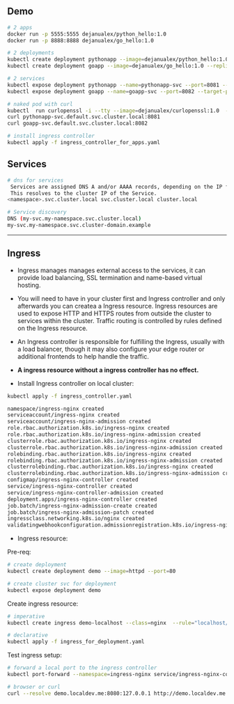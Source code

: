 ## Demo

```bash
# 2 apps
docker run -p 5555:5555 dejanualex/python_hello:1.0
docker run -p 8888:8888 dejanualex/go_hello:1.0

# 2 deployments
kubectl create deployment pythonapp --image=dejanualex/python_hello:1.0 --replicas=2
kubectl create deployment goapp --image=dejanualex/go_hello:1.0 --replicas=2

# 2 services
kubectl expose deployment pythonapp --name=pythonapp-svc --port=8081 --target-port=5555
kubectl expose deployment goapp --name=goapp-svc --port=8082 --target-port=8888

# naked pod with curl 
kubectl  run curlopenssl -i --tty --image=dejanualex/curlopenssl:1.0  -- sh
curl pythonapp-svc.default.svc.cluster.local:8081
curl goapp-svc.default.svc.cluster.local:8082

# install ingress controller
kubectl apply -f ingress_controller_for_apps.yaml
```

## Services

```bash
# dns for services
 Services are assigned DNS A and/or AAAA records, depending on the IP family or families of the Service, with a name of the form my-svc.my-namespace.svc.cluster-domain.example. 
 This resolves to the cluster IP of the Service.
<namespace>.svc.cluster.local svc.cluster.local cluster.local

# Service discovery
DNS (my-svc.my-namespace.svc.cluster.local)
my-svc.my-namespace.svc.cluster-domain.example
```
---

## Ingress

- Ingress manages manages external access to the services, it can provide load balancing, SSL termination and name-based virtual hosting.

- You will need to have in your cluster first and Ingress controller and only afterwards you can createa a Ingress resource. Ingress resources are used to expose HTTP and HTTPS routes from outside the cluster to services within the cluster. 
Traffic routing is controlled by rules defined on the Ingress resource.

- An Ingress controller is responsible for fulfilling the Ingress, usually with a load balancer, though it may also configure your edge router or additional frontends to help handle the traffic.

- **A ingress resource without a ingress controller has no effect.**

- Install Ingress controller on local cluster:
```bash
kubectl apply -f ingress_controller.yaml

namespace/ingress-nginx created
serviceaccount/ingress-nginx created
serviceaccount/ingress-nginx-admission created
role.rbac.authorization.k8s.io/ingress-nginx created
role.rbac.authorization.k8s.io/ingress-nginx-admission created
clusterrole.rbac.authorization.k8s.io/ingress-nginx created
clusterrole.rbac.authorization.k8s.io/ingress-nginx-admission created
rolebinding.rbac.authorization.k8s.io/ingress-nginx created
rolebinding.rbac.authorization.k8s.io/ingress-nginx-admission created
clusterrolebinding.rbac.authorization.k8s.io/ingress-nginx created
clusterrolebinding.rbac.authorization.k8s.io/ingress-nginx-admission created
configmap/ingress-nginx-controller created
service/ingress-nginx-controller created
service/ingress-nginx-controller-admission created
deployment.apps/ingress-nginx-controller created
job.batch/ingress-nginx-admission-create created
job.batch/ingress-nginx-admission-patch created
ingressclass.networking.k8s.io/nginx created
validatingwebhookconfiguration.admissionregistration.k8s.io/ingress-nginx-admission created

```

- Ingress resource:

Pre-req:
```bash
# create deployment
kubectl create deployment demo --image=httpd --port=80

# create cluster svc for deployment
kubectl expose deployment demo
```
Create ingress resource:
```bash
# imperative
kubectl create ingress demo-localhost --class=nginx  --rule="localhost/*=demo:80"

# declarative
kubectl apply -f ingress_for_deployment.yaml
```
Test ingress setup:
```bash
# forward a local port to the ingress controller
kubectl port-forward --namespace=ingress-nginx service/ingress-nginx-controller 8080:80

# browser or curl
curl --resolve demo.localdev.me:8080:127.0.0.1 http://demo.localdev.me:8080
```

